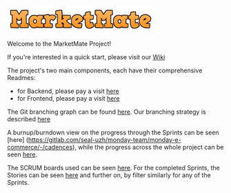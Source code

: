 ![Market Mate Logo](docs/logo.png)

Welcome to the MarketMate Project!

If you're interested in a quick start, please visit our [Wiki](https://gitlab.com/seal-uzh/monday-team/monday-e-commerce/-/wikis/home)

The project's two main components, each have their comprehensive Readmes:
- for Backend, please pay a visit [here](Backend/EcommerceBackend/README.md)
- for Frontend, please pay a visit [here](Frontend/README.md)

The Git branching graph can be found [here](https://gitlab.com/seal-uzh/monday-team/monday-e-commerce/-/network/master). Our branching strategy is described [here](https://gitlab.com/seal-uzh/monday-team/monday-e-commerce/-/wikis/Git-Repository-Rules/Branching-Strategy)

A burnup/burndown view on the progress through the Sprints can be seen [here] (https://gitlab.com/seal-uzh/monday-team/monday-e-commerce/-/cadences), while the progress across the whole project can be seen [here](https://gitlab.com/seal-uzh/monday-team/monday-e-commerce/-/milestones/1#tab-issues).

The SCRUM boards used can be seen [here](https://gitlab.com/seal-uzh/monday-team/monday-e-commerce/-/boards). For the completed Sprints, the Stories can be seen [here](https://gitlab.com/seal-uzh/monday-team/monday-e-commerce/-/issues/?sort=updated_desc&state=all&iteration_id=131950&first_page_size=20) and further on, by filter similarly for any of the Sprints.





